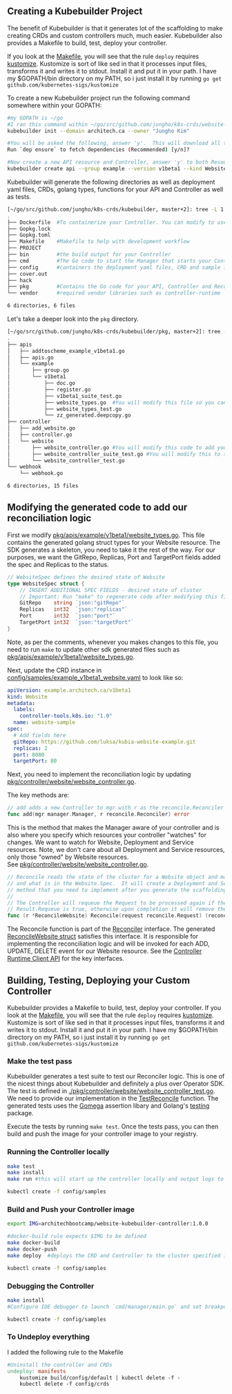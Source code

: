 ## Creating a Kubebuilder Project

The benefit of Kubebuilder is that it generates lot of the scaffolding to make creating CRDs and custom controllers much, much easier.  Kubebuilder also provides a Makefile to build, test, deploy your controller.  

If you look at the [Makefile](./Makefile), you will see that the rule `deploy` requires [kustomize](https://github.com/kubernetes-sigs/kustomize).  Kustomize is sort of like sed in that it processes input files, transforms it and writes it to stdout. Install it and put it in your path.  I have my $GOPATH/bin directory on my PATH, so i just install it by running `go get github.com/kubernetes-sigs/kustomize`

To create a new Kubebuilder project run the following command somewhere within your GOPATH:

```sh
#my GOPATH is ~/go
#I ran this command within ~/go/src/github.com/jungho/k8s-crds/website-kubebuilder
kubebuilder init --domain architech.ca --owner "Jungho Kim"

#You will be asked the following, answer 'y'.  This will download all the required Go packages and place them in the vendor directory and generate the scaffolding
Run `dep ensure` to fetch dependencies (Recommended) [y/n]?

#Now create a new API resource and Controller, answer 'y' to both Resource and Controller
kubebuilder create api --group example --version v1beta1 --kind Website
```

Kubebuilder will generate the following directories as well as deployment yaml files, CRDs, golang types, functions for your API and Controller as well as tests.

```sh
[~/go/src/github.com/jungho/k8s-crds/kubebuilder, master+2]: tree -L 1
.
├── Dockerfile  #To containerize your Controller. You can modify to use a different base image.
├── Gopkg.lock
├── Gopkg.toml
├── Makefile    #Makefile to help with development workflow
├── PROJECT
├── bin         #the build output for your Controller
├── cmd         #The Go code to start the Manager that starts your Controller
├── config      #containers the deployment yaml files, CRD and sample instance, RBAC role, rolebindings
├── cover.out
├── hack
├── pkg         #Contains the Go code for your API, Controller and Reconciler
└── vendor      #required vendor libraries such as controller-runtime

6 directories, 6 files
```

Let's take a deeper look into the `pkg` directory.

```sh
[~/go/src/github.com/jungho/k8s-crds/kubebuilder/pkg, master+2]: tree -L 4
.
├── apis
│   ├── addtoscheme_example_v1beta1.go
│   ├── apis.go
│   └── example
│       ├── group.go
│       └── v1beta1
│           ├── doc.go
│           ├── register.go
│           ├── v1beta1_suite_test.go
│           ├── website_types.go  #You will modify this file so you can consume your Website resource in golang
│           ├── website_types_test.go
│           └── zz_generated.deepcopy.go
├── controller
│   ├── add_website.go
│   ├── controller.go
│   └── website
│       ├── website_controller.go #You will modify this code to add your reconciliation logic.
│       ├── website_controller_suite_test.go #You will modify this to test you reconciliation logic.
│       └── website_controller_test.go
└── webhook
    └── webhook.go

6 directories, 15 files
```

## Modifying the generated code to add our reconciliation logic

First we modify [pkg/apis/example/v1beta1/website_types.go](https://github.com/jungho/k8s-crds/blob/master/website-kubebuilder/pkg/apis/example/v1beta1/website_types.go#L27:6). This file contains the generated golang struct types for your Website resource. The SDK generates a skeleton, you need to take it the rest of the way.  For our purposes, we want the GitRepo, Replicas, Port and TargetPort fields added the spec and Replicas to the status.

```go
// WebsiteSpec defines the desired state of Website
type WebsiteSpec struct {
	// INSERT ADDITIONAL SPEC FIELDS - desired state of cluster
	// Important: Run "make" to regenerate code after modifying this file
	GitRepo    string `json:"gitRepo"`
	Replicas   int32  `json:"replicas"`
	Port       int32  `json:"port"`
	TargetPort int32  `json:"targetPort"`
}
```

Note, as per the comments, whenever you makes changes to this file, you need to run `make` to update other sdk generated files such as 
[pkg/apis/example/v1beta1/website_types.go](./pkg/apis/example/v1beta1/zz_generated.deepcopy.go).

Next, update the CRD instance in [config/samples/example_v1beta1_website.yaml](./config/samples/example_v1beta1_website.yaml) to look like so:

```yaml
apiVersion: example.architech.ca/v1beta1
kind: Website
metadata:
  labels:
    controller-tools.k8s.io: "1.0"
  name: website-sample
spec:
  # Add fields here
  gitRepo: https://github.com/luksa/kubia-website-example.git
  replicas: 2
  port: 8080
  targetPort: 80
```

Next, you need to implement the reconciliation logic by updating [pkg/controller/website/website_controller.go](./pkg/controller/website/website_controller.go).

The key methods are:

```go
// add adds a new Controller to mgr with r as the reconcile.Reconciler
func add(mgr manager.Manager, r reconcile.Reconciler) error 
```
This is the method that makes the Manager aware of your controller and is also where you specify which resources
your controller "watches" for changes.  We want to watch for Website, Deployment and Service resources.  Note, we don't
care about all Deployment and Service resources, only those "owned" by Website resources.  
See [pkg/controller/website/website_controller.go](./pkg/controller/website/website_controller.go).

```go
// Reconcile reads the state of the cluster for a Website object and makes changes based on the state read
// and what is in the Website.Spec.  It will create a Deployment and Service if they do not exist.  This is the key
// method that you need to implement after you generate the scaffolding.
//
// The Controller will requeue the Request to be processed again if the returned error is non-nil or
// Result.Requeue is true, otherwise upon completion it will remove the work from the queue.
func (r *ReconcileWebsite) Reconcile(request reconcile.Request) (reconcile.Result, error) 
```

The Reconcile function is part of the [Reconciler](https://github.com/jungho/k8s-crds/blob/master/website-kubebuilder/vendor/sigs.k8s.io/controller-runtime/pkg/reconcile/reconcile.go#L79:6) interface. The generated [ReconcileWebsite struct](https://github.com/jungho/k8s-crds/blob/master/website-kubebuilder/pkg/controller/website/website_controller.go#L87:6) satisfies this interface.  It is responsible for implementing the reconciliation logic and will be invoked for each ADD, UPDATE, DELETE event for our Website resource.  See the [Controller Runtime Client API](https://github.com/operator-framework/operator-sdk/blob/master/doc/user/client.md) for the key interfaces.

## Building, Testing, Deploying your Custom Controller

Kubebuilder provides a Makefile to build, test, deploy your controller.  If you look at the [Makefile](./Makefile), you will see that the rule `deploy` requires [kustomize](https://github.com/kubernetes-sigs/kustomize).  Kustomize is sort of like sed in that it processes input files, transforms it and writes it to stdout. Install it and put it in your path.  I have my $GOPATH/bin directory on my PATH, so i just install it by running `go get github.com/kubernetes-sigs/kustomize`

### Make the test pass 

Kubebuilder generates a test suite to test our Reconciler logic.  This is one of the nicest things about Kubebuilder and definitely a plus over Operator SDK. The test is defined in [./pkg/controller/website/website_controller_test.go](./pkg/controller/website/website_controller_test.go).  We need to provide our implementation in the [TestReconcile](https://github.com/jungho/k8s-crds/blob/master/website-kubebuilder/pkg/controller/website/website_controller_test.go#L42:6) function.  The generated tests uses the [Gomega](http://onsi.github.io/gomega/) assertion libary and Golang's [testing](https://golang.org/pkg/testing/) package.

Execute the tests by running `make test`.  Once the tests pass, you can then build and push the image for your controller image to your registry.

### Running the Controller locally

```bash
make test 
make install 
make run #this will start up the controller locally and output logs to the terminal

kubectl create -f config/samples
```
### Build and Push your Controller image
```bash
export IMG=architechbootcamp/website-kubebuilder-controller:1.0.0 

#docker-build rule expects $IMG to be defined
make docker-build
make docker-push
make deploy  #deploys the CRD and Controller to the cluster specified in ~/.kube/config

kubectl create -f config/samples
```

### Debugging the Controller

```bash
make install 
#Configure IDE debugger to launch `cmd/manager/main.go` and set breakpoint.

kubectl create -f config/samples
```

### To Undeploy everything

I added the following rule to the Makefile

```makefile
#Uninstall the controller and CRDs
undeploy: manifests
    kustomize build/config/default | kubectl delete -f -
    kubectl delete -f config/crds
```

 








